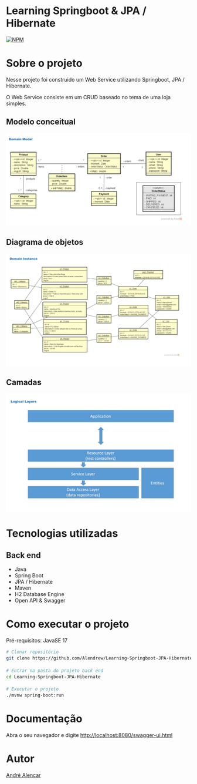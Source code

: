 # Learning Springboot & JPA / Hibernate 
[![NPM](https://img.shields.io/npm/l/react)](https://github.com/Alendrew/workshop-springboot3-jpa/tree/main) 

# Sobre o projeto
Nesse projeto foi construido um Web Service utilizando Springboot, JPA / Hibernate.

O Web Service consiste em um CRUD baseado no tema de uma loja simples.

## Modelo conceitual
![Modelo Conceitual](https://github.com/Alendrew/Learning-Springboot-JPA-Hibernate/blob/main/assets/Domain_Model.png)

## Diagrama de objetos
![Modelo Conceitual](https://github.com/Alendrew/Learning-Springboot-JPA-Hibernate/blob/main/assets/Domain_Instance.png)

## Camadas
![Modelo Conceitual](https://github.com/Alendrew/Learning-Springboot-JPA-Hibernate/blob/main/assets/Logical_Layer.png)

# Tecnologias utilizadas
## Back end
- Java
- Spring Boot
- JPA / Hibernate
- Maven
- H2 Database Engine
- Open API & Swagger

# Como executar o projeto
 
Pré-requisitos: JavaSE 17

```bash
# Clonar repositório
git clone https://github.com/Alendrew/Learning-Springboot-JPA-Hibernate.git

# Entrar na pasta do projeto back end
cd Learning-Springboot-JPA-Hibernate

# Executar o projeto
./mvnw spring-boot:run
```

# Documentação

Abra o seu navegador e digite [http://localhost:8080/swagger-ui.html](localhost:8080/swagger-ui.html)

# Autor

[André Alencar](https://www.linkedin.com/in/dev-alencar/)

